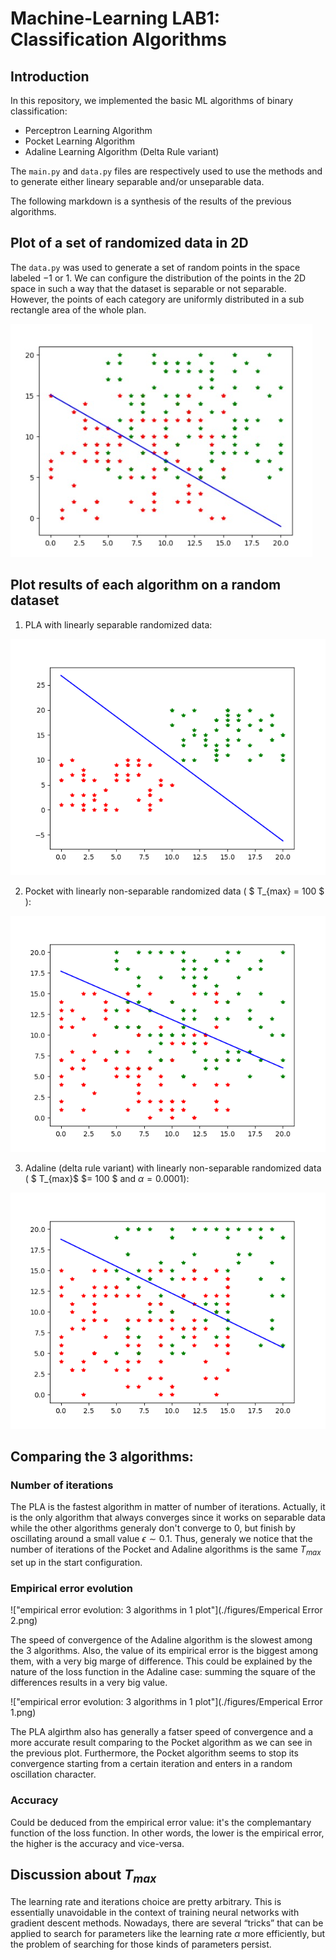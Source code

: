 # Machine-Learning LAB1: Classification Algorithms

## Introduction

In this repository, we implemented the basic ML algorithms of binary classification:

- Perceptron Learning Algorithm
- Pocket Learning Algorithm
- Adaline Learning Algorithm (Delta Rule variant)

The ```main.py``` and ```data.py``` files are respectively used to use the methods and to generate either lineary separable and/or unseparable data.

The following markdown is a synthesis of the results of the previous algorithms.

## Plot of a set of randomized data in 2D
The ```data.py``` was used to generate a set of random points in the space labeled $-1$ or $1$. We can configure the distribution of the points in the 2D space in such a way that the dataset is separable or not separable. However, the points of each category are uniformly distributed in a sub rectangle area of the whole plan.

!["a set of non separable data in 2D"](./figures/dataset.png)

## Plot results of each algorithm on a random dataset

1. PLA with linearly separable randomized data:

!["PLA results"](./figures/PLA.png)

2. Pocket with linearly non-separable randomized data ( $ T_{max} = 100 $ ):
 
!["Pocket"](./figures/pocket.png)

3. Adaline (delta rule variant) with linearly non-separable randomized data ( $ T_{max}$ $= 100 $ and $\alpha = 0.0001$):

!["Adaline: delta rule"](./figures/adaline.png)

## Comparing the 3 algorithms:
### Number of iterations
The PLA is the fastest algorithm in matter of number of iterations. Actually, it is the only algorithm that always converges since it works on separable data while the other algorithms generaly don't converge to $0$, but finish by oscillating around a small value $\epsilon \sim 0.1$. Thus, generaly we notice that the number of iterations of the Pocket and Adaline algorithms is the same $T_{max}$ set up in the start configuration.

### Empirical error evolution

!["empirical error evolution: 3 algorithms in 1 plot"](./figures/Emperical Error 2.png)

The speed of convergence of the Adaline algorithm is the slowest among the 3 algorithms. Also, the value of its empirical error is the biggest among them, with a very big marge of difference. This could be explained by the nature of the loss function in the Adaline case: summing the square of the differences results in a very big value.

!["empirical error evolution: 3 algorithms in 1 plot"](./figures/Emperical Error 1.png)

The PLA algirthm also has generally a fatser speed of convergence and a more accurate result comparing to the Pocket algorithm as we can see in the previous plot. Furthermore, the Pocket algorithm seems to stop its convergence starting from a certain iteration and enters in a random oscillation character.


### Accuracy
Could be deduced from the empirical error value: it's the complemantary function of the loss function. In other words, the lower is the empirical error, the higher is the accuracy and vice-versa.


## Discussion about $T_{max}$
The learning rate and iterations choice are pretty arbitrary. This is essentially unavoidable in the context of training neural networks with gradient descent methods. Nowadays, there are several “tricks” that can be applied to search for parameters like the learning rate $\alpha$ more efficiently, but the problem of searching for those kinds of parameters persist.

